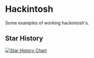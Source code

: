 # Hackintosh
Some examples of working hackintosh's.

## Star History

<a href="https://star-history.com/#dqryqn/Hackintosh&Date">
  <picture>
    <source media="(prefers-color-scheme: dark)" srcset="https://api.star-history.com/svg?repos=dqryqn/Hackintosh&type=Date&theme=dark" />
    <source media="(prefers-color-scheme: light)" srcset="https://api.star-history.com/svg?repos=dqryqn/Hackintosh&type=Date" />
    <img alt="Star History Chart" src="https://api.star-history.com/svg?repos=dqryqn/Hackintosh&type=Date" />
  </picture>
</a>
